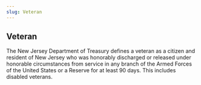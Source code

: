 ```yaml
---
slug: Veteran
---
```

## Veteran

The New Jersey Department of Treasury defines a veteran as a citizen and resident of New Jersey who was honorably discharged or released under honorable circumstances from service in any branch of the Armed Forces of the United States or a Reserve for at least 90 days. This includes disabled veterans.
